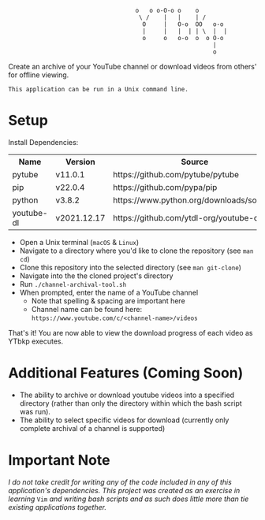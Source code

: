 ```
                                    o   o o-O-o o    o         
                                     \ /    |   |    | /       
                                      O     |   O-o  OO   o-o  
                                      |     |   |  | | \  |  | 
                                      o     o   o-o  o  o O-o  
                                                          |    
                                                          o    
 ```
  
Create an archive of your YouTube channel or download videos from others' for offline viewing.

``This application can be run in a Unix command line.``

<h1>Setup</h1>

Install Dependencies:

<table>
  <tr>
    <th>Name</th>
    <th>Version</th>
    <th>Source</th>
  </tr>
  <tr>
    <td>pytube</td>
    <td>v11.0.1</td>
    <td>https://github.com/pytube/pytube</td>
  </tr>
  <tr>
    <td>pip</td>
    <td>v22.0.4</td>
    <td>https://github.com/pypa/pip</td>
  </tr>
  <tr>
    <td>python</td>
    <td>v3.8.2</td>
    <td>https://www.python.org/downloads/source/</td>
  </tr>
   <tr>
    <td>youtube-dl</td>
    <td>v2021.12.17</td>
    <td>https://github.com/ytdl-org/youtube-dl</td>
  </tr>
</table>

- Open a Unix terminal (`macOS` & `Linux`)
- Navigate to a directory where you'd like to clone the repository (see `man cd`)
- Clone this repository into the selected directory (see `man git-clone`)
- Navigate into the the cloned project's directory
- Run `./channel-archival-tool.sh`
- When prompted, enter the name of a YouTube channel
  - Note that spelling & spacing are important here
  - Channel name can be found here: `https://www.youtube.com/c/<channel-name>/videos`

That's it! You are now able to view the download progress of each video as YTbkp executes.

<h1>Additional Features (Coming Soon)</h1>

- The ability to archive or download youtube videos into a specified directory (rather than only the directory within which the bash script was run).
- The ability to select specific videos for download (currently only complete archival of a channel is supported)

<h1>Important Note</h1>

*I do not take credit for writing any of the code included in any of this application's dependencies.*
*This project was created as an exercise in learning* `Vim` *and writing bash scripts and as such does little more than tie existing applications together.*
